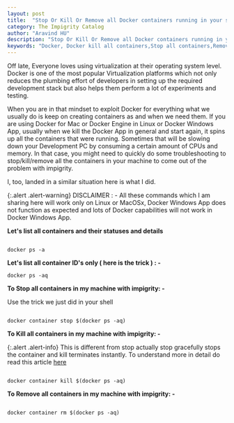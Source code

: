 ```yaml
---
layout: post
title:  "Stop Or Kill Or Remove all Docker containers running in your system"
category: The Impigrity Catalog
author: "Aravind HU"
description: "Stop Or Kill Or Remove all Docker containers running in your system"
keywords: "Docker, Docker kill all containers,Stop all containers,Remove all containers"
---
```



Off late, Everyone loves using virtualization at their operating system level. Docker is one of the most popular Virtualization platforms which not only reduces the plumbing effort of developers in setting up the required development stack but also helps them perform a lot of experiments and testing.

When you are in that mindset to exploit Docker for everything what we usually do is keep on creating containers as and when we need them. If you are using Docker for Mac or Docker Engine in Linux or Docker Windows App, usually when we kill the Docker App in general and start again, it spins up all the containers that were running. Sometimes that will be slowing down your Development PC by consuming a certain amount of CPUs and memory. In that case, you might need to quickly do some troubleshooting to stop/kill/remove all the containers in your machine to come out of the problem with impigrity.

I, too, landed in a similar situation here is what I did.

{:.alert .alert-warning}
DISCLAIMER : - All these commands which I am sharing here will work only on Linux or MacOSx, Docker Windows App does not function as expected and lots of Docker capabilities will not work in Docker Windows App.

**Let's list all containers and their statuses and details**

```shell

docker ps -a

```

**Let's list all container ID's only ( here is the trick ) : -**

```shell
docker ps -aq 

```

**To Stop all containers in my machine with impigrity: -**

Use the trick we just did in your shell 

```shell

docker container stop $(docker ps -aq) 

```

**To Kill all containers in my machine with impigrity: -**

{:.alert .alert-info}
This is different from stop actually stop gracefully stops the container and kill terminates instantly. To understand more in detail 
do read this article [here](https://superuser.com/questions/756999/whats-the-difference-between-docker-stop-and-docker-kill)

```shell

docker container kill $(docker ps -aq) 

```

**To Remove all containers in my machine with impigrity: -**
```shell

docker container rm $(docker ps -aq) 

```
